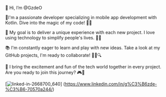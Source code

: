 

👋 Hi, I’m @GzdeO
  
💫I'm a passionate developer specializing in mobile app development with Kotlin. Dive into the magic of my code! 🚀📱

🌟 My goal is to deliver a unique experience with each new project. I love using technology to simplify people's lives. 🌈💡

📚 I'm constantly eager to learn and play with new ideas. Take a look at my GitHub projects, I'm ready to collaborate! 👨‍💻🔍

🎉 I bring the excitement and fun of the tech world together in every project. Are you ready to join this journey? 🎮🤝


[![linked-in-2668700_640](https://github.com/GzdeO/GzdeO/assets/137268577/1d52cf17-5060-47d7-ba33-b70298347d27)] (https://www.linkedin.com/in/g%C3%B6zde-%C3%B6-70570a244/)




